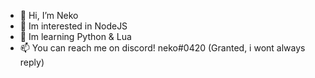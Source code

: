 - 👋 Hi, I’m Neko
- 👀 Im interested in NodeJS
- 🌱 Im learning Python & Lua
- 📫 You can reach me on discord! neko#0420 (Granted, i wont always reply)

<!---
Nekoyre/Nekoyre is a ✨ special ✨ repository because its `README.md` (this file) appears on your GitHub profile.
You can click the Preview link to take a look at your changes.
--->
